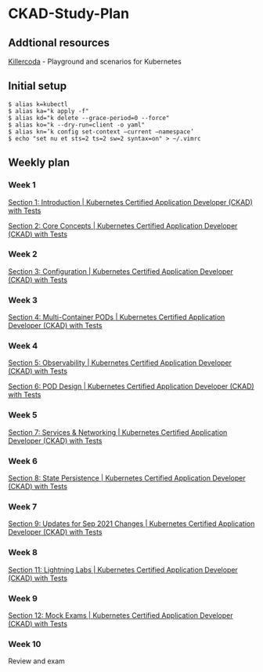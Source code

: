# CKAD-Study-Plan

## Addtional resources

[Killercoda](https://killercoda.com) - Playground and scenarios for Kubernetes

## Initial setup

```console
$ alias k=kubectl
$ alias ka="k apply -f"
$ alias kd="k delete --grace-period=0 --force"
$ alias ko="k --dry-run=client -o yaml"
$ alias kn=’k config set-context –current –namespace’
$ echo "set nu et sts=2 ts=2 sw=2 syntax=on" > ~/.vimrc
```

## Weekly plan

### Week 1

[Section 1: Introduction | Kubernetes Certified Application Developer (CKAD) with Tests](https://www.udemy.com/share/1013BQ3@o-XxlqITZHqz2gtNXHwkvy01dngzLTBXuVnlwALgDlWaZc-FsqBz6tozbYfa01lI/)

[Section 2: Core Concepts | Kubernetes Certified Application Developer (CKAD) with Tests](https://www.udemy.com/share/1013BQ3@o-XxlqITZHqz2gtNXHwkvy01dngzLTBXuVnlwALgDlWaZc-FsqBz6tozbYfa01lI/)

### Week 2

[Section 3: Configuration | Kubernetes Certified Application Developer (CKAD) with Tests](https://www.udemy.com/share/1013BQ3@o-XxlqITZHqz2gtNXHwkvy01dngzLTBXuVnlwALgDlWaZc-FsqBz6tozbYfa01lI/)

### Week 3

[Section 4: Multi-Container PODs | Kubernetes Certified Application Developer (CKAD) with Tests](https://www.udemy.com/share/1013BQ3@o-XxlqITZHqz2gtNXHwkvy01dngzLTBXuVnlwALgDlWaZc-FsqBz6tozbYfa01lI/)

### Week 4

[Section 5: Observability | Kubernetes Certified Application Developer (CKAD) with Tests](https://www.udemy.com/share/1013BQ3@o-XxlqITZHqz2gtNXHwkvy01dngzLTBXuVnlwALgDlWaZc-FsqBz6tozbYfa01lI/)

[Section 6: POD Design | Kubernetes Certified Application Developer (CKAD) with Tests](https://www.udemy.com/share/1013BQ3@o-XxlqITZHqz2gtNXHwkvy01dngzLTBXuVnlwALgDlWaZc-FsqBz6tozbYfa01lI/)

### Week 5

[Section 7: Services & Networking | Kubernetes Certified Application Developer (CKAD) with Tests](https://www.udemy.com/share/1013BQ3@o-XxlqITZHqz2gtNXHwkvy01dngzLTBXuVnlwALgDlWaZc-FsqBz6tozbYfa01lI/)

### Week 6

[Section 8: State Persistence | Kubernetes Certified Application Developer (CKAD) with Tests](https://www.udemy.com/share/1013BQ3@o-XxlqITZHqz2gtNXHwkvy01dngzLTBXuVnlwALgDlWaZc-FsqBz6tozbYfa01lI/)

### Week 7

[Section 9: Updates for Sep 2021 Changes | Kubernetes Certified Application Developer (CKAD) with Tests](https://www.udemy.com/share/1013BQ3@o-XxlqITZHqz2gtNXHwkvy01dngzLTBXuVnlwALgDlWaZc-FsqBz6tozbYfa01lI/)

### Week 8

[Section 11: Lightning Labs | Kubernetes Certified Application Developer (CKAD) with Tests](https://www.udemy.com/share/1013BQ3@o-XxlqITZHqz2gtNXHwkvy01dngzLTBXuVnlwALgDlWaZc-FsqBz6tozbYfa01lI/)

### Week 9

[Section 12: Mock Exams | Kubernetes Certified Application Developer (CKAD) with Tests](https://www.udemy.com/share/1013BQ3@o-XxlqITZHqz2gtNXHwkvy01dngzLTBXuVnlwALgDlWaZc-FsqBz6tozbYfa01lI/)

### Week 10

Review and exam
